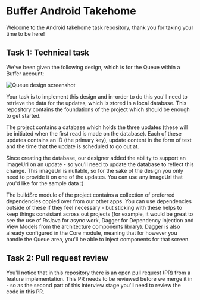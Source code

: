 # Buffer Android Takehome

Welcome to the Android takehome task repository, thank you for taking your time to be here!

## Task 1: Technical task

We've been given the following design, which is for the Queue within a Buffer account:

![Queue design screenshot](https://github.com/bufferapp/***REMOVED***/blob/master/art/queue_design.png)

Your task is to implement this design and in-order to do this you'll need to retrieve the data for the updates, which is stored in a local database. This repository contains the foundations of the project which should be enough to get started.

The project contains a database which holds the three updates (these will be initiated when the first read is made on the database). Each of these updates contains an ID (the primary key), update content in the form of text and the time that the update is scheduled to go out at.

Since creating the database, our designer added the ability to support an imageUrl on an update - so you'll need to update the database to reflect this change. This imageUrl is nullable, so for the sake of the design you only need to provide it on one of the updates. You can use any imageUrl that you'd like for the sample data :)

The buildSrc module of the project contains a collection of preferred dependencies copied over from our other apps. You can use dependencies outside of these if they feel necessary - but sticking with these helps to keep things consistant across out projects (for example, it would be great to see the use of RxJava for async work, Dagger for Dependency Injection and View Models from the architecture components library). Dagger is also already configured in the Core module, meaning that for however you handle the Queue area, you'll be able to inject components for that screen.

## Task 2: Pull request review

You'll notice that in this repository there is an open pull request (PR) from a feature implementation. This PR needs to be reviewed before we merge it in - so as the second part of this interview stage you'll need to review the code in this PR.
